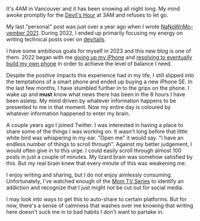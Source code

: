 It's 4AM in Vancouver and it has been snowing all night long.  My mind awoke promptly for the [Devil's Hour](https://en.wikipedia.org/wiki/Witching_hour) at 3AM and refuses to let go.

My last "personal" post was just over a year ago when I wrote [NaNoWriMo-vember 2021](https://adam.xyzdigital.com/personal/nanawrimo-movember-2021).  During 2022, I ended up primarily focusing my energy on writing technical posts over on [dev/tails](https://devtails.xyz/).  

I have some ambitious goals for myself in 2023 and this new blog is one of them. 2022 began with me [giving up my iPhone](https://devtails.xyz/breaking-up-with-apple) and [resolving to eventually build my own phone](https://devtails.xyz/taking-flight-without-a-smart-phone) in order to achieve the level of balance I need.  

Despite the positive impacts this experience had in my life, I still slipped into the temptations of a smart phone and ended up buying a new iPhone SE.  In the last few months, I have stumbled further in to the grips on the phone.  I wake up and **must** know what news there has been in the 8 hours I have been asleep.  My mind driven by whatever information happens to be presented to me in that moment.  Now my entire day is coloured by whatever information happened to enter my brain.

A couple years ago I joined Twitter.  I was interested in having a place to share some of the things I was working on.  It wasn't long before that little white bird was whispering in my ear.  "Open me" it would say.  "I have an endless number of things to scroll through".  Against my better judgement, I would often give in to this urge.  I could easily scroll through almost 100 posts in just a couple of minutes.  My lizard brain was somehow satisfied by this.  But my real brain knew that every minute of this was weakening me.  

I enjoy writing and sharing, but I do not enjoy aimlessly consuming.  Unfortunately, I've watched enough of the [Mom TV Series](https://en.wikipedia.org/wiki/Mom_(TV_series)) to identify an addiction and recognize that I just might not be cut out for social media.  

I may look into ways to get this to auto-share to certain platforms.  But for now, there's a sense of calmness that washes over me knowing that writing here doesn't suck me in to bad habits I don't want to partake in.